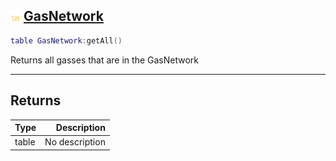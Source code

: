 ## ![shared](.gitbook/assets/shared.png) [GasNetwork](home/GasNetwork)



```lua
table GasNetwork:getAll()
```

Returns all gasses that are in the GasNetwork


------
## Returns

| Type   | Description |
| ------ | ----------: |
| table | No description |

